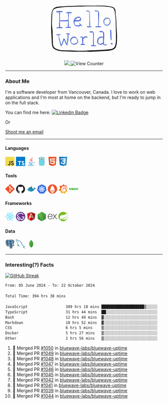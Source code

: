 <div align="center">
    <img src="./img/hello_world.webp" height="200px" width="">
    <div>
        <a href="https://www.linkedin.com/in/ajhollid">
            <img src="https://img.shields.io/badge/LinkedIn-blue"/>
        </a>
        <img src="https://komarev.com/ghpvc/?username=ajhollid&color=yellow" alt="View Counter">
    </div>
</div>

---

### About Me

I'm a software developer from Vancouver, Canada. I love to work on web applications and I'm most at home on the backend, but I'm ready to jump in on the full stack.

You can find me here: [![Linkedin Badge](https://img.shields.io/badge/-ajhollid-blue?style=flat&logo=Linkedin&logoColor=white)](https://www.linkedin.com/in/ajhollid)

Or

[Shoot me an email](mailto:ajhollid@gmail.com)

---

#### Languages

<div>
    <img src="./img/devicons/javascript-original.svg" width=30 height=30 alt="JavaScript">
    <img src="/img/devicons/typescript-original.svg" width=30 height=30 alt="TypeScript">
    <img src="./img/devicons/java-original.svg" width=30 height=30 alt="Java">
    <img src="./img/devicons/go-original.svg" width=30 height=30 alt="Golang">
    <img src="./img/devicons/html5-original.svg" width=30 height=30 alt="HTML 5">
    <img src="./img/devicons/css3-original.svg" width=30 height=30 alt="CSS 3">
</div>

#### Tools

<div>
    <img src="./img/devicons/git-original.svg" width=30 height=30 alt="Git">
    <img src="./img/devicons/github-original.svg" width=30 height=30 alt="Github">
    <img src="./img/devicons/docker-original.svg" width=30 
    height=30 alt="Docker">
    <img src="./img/devicons/kubernetes-original.svg" width=30 height=30 alt="K8">
    <img src="./img/devicons/prometheus-original.svg" width=30 height=30 alt="Prometheus">
    <img src="./img/devicons/grafana-original.svg" width=30 height=30 alt="Grafana">
    <img src="./img/devicons/nginx-original.svg" width=30 height=30 alt="Nginx">
</div>

#### Frameworks

<div>
    <img src="./img/devicons/react-original.svg" width=30 height=30 alt="React">
    <img src="./img/devicons/gatsby-original.svg" width=30 height=30 alt="Gatsby">
    <img src="./img/devicons/angularjs-original.svg" width=30 height=30 alt="AngularJS">
    <img src="./img/devicons/nodejs-original.svg" width=30 height=30 alt="NodeJS">
    <img src="./img/devicons/express-original.svg" width=30 height=30 alt="Express">
    <img src="./img/devicons/spring-original.svg" width=30 height=30 alt="Spring">
</div>

#### Data

<div>
    <img src="./img/devicons/postgresql-original.svg" width=30 height=30 alt="Postgresql">
    <img src="./img/devicons/mysql-original.svg" width=30 height=30 alt="Mysql">
    <img src="./img/devicons/mongodb-original.svg" width=30 height=30 alt="MongoDB">
</div>

---

### Interesting(?) Facts

[![GitHub Streak](http://github-readme-streak-stats.herokuapp.com?user=ajhollid)](https://git.io/streak-stats)

 <!--START_SECTION:waka-->

```txt
From: 05 June 2024 - To: 22 October 2024

Total Time: 394 hrs 38 mins

JavaScript                 309 hrs 18 mins ███████████████████▒░░░░░   77.80 %
TypeScript                 31 hrs 44 mins  ██░░░░░░░░░░░░░░░░░░░░░░░   07.98 %
Bash                       12 hrs 49 mins  ▓░░░░░░░░░░░░░░░░░░░░░░░░   03.22 %
Markdown                   10 hrs 52 mins  ▓░░░░░░░░░░░░░░░░░░░░░░░░   02.73 %
CSS                        6 hrs 5 mins    ▒░░░░░░░░░░░░░░░░░░░░░░░░   01.53 %
Docker                     5 hrs 27 mins   ▒░░░░░░░░░░░░░░░░░░░░░░░░   01.37 %
Other                      2 hrs 56 mins   ▒░░░░░░░░░░░░░░░░░░░░░░░░   00.74 %
```

<!--END_SECTION:waka-->


<!--START_SECTION:activity-->
1. 🎉 Merged PR [#1050](https://github.com/bluewave-labs/bluewave-uptime/pull/1050) in [bluewave-labs/bluewave-uptime](https://github.com/bluewave-labs/bluewave-uptime)
2. 🎉 Merged PR [#1049](https://github.com/bluewave-labs/bluewave-uptime/pull/1049) in [bluewave-labs/bluewave-uptime](https://github.com/bluewave-labs/bluewave-uptime)
3. 🎉 Merged PR [#1048](https://github.com/bluewave-labs/bluewave-uptime/pull/1048) in [bluewave-labs/bluewave-uptime](https://github.com/bluewave-labs/bluewave-uptime)
4. 🎉 Merged PR [#1047](https://github.com/bluewave-labs/bluewave-uptime/pull/1047) in [bluewave-labs/bluewave-uptime](https://github.com/bluewave-labs/bluewave-uptime)
5. 🎉 Merged PR [#1046](https://github.com/bluewave-labs/bluewave-uptime/pull/1046) in [bluewave-labs/bluewave-uptime](https://github.com/bluewave-labs/bluewave-uptime)
6. 🎉 Merged PR [#1045](https://github.com/bluewave-labs/bluewave-uptime/pull/1045) in [bluewave-labs/bluewave-uptime](https://github.com/bluewave-labs/bluewave-uptime)
7. 🎉 Merged PR [#1042](https://github.com/bluewave-labs/bluewave-uptime/pull/1042) in [bluewave-labs/bluewave-uptime](https://github.com/bluewave-labs/bluewave-uptime)
8. 🎉 Merged PR [#1041](https://github.com/bluewave-labs/bluewave-uptime/pull/1041) in [bluewave-labs/bluewave-uptime](https://github.com/bluewave-labs/bluewave-uptime)
9. 🎉 Merged PR [#1039](https://github.com/bluewave-labs/bluewave-uptime/pull/1039) in [bluewave-labs/bluewave-uptime](https://github.com/bluewave-labs/bluewave-uptime)
10. 🎉 Merged PR [#1044](https://github.com/bluewave-labs/bluewave-uptime/pull/1044) in [bluewave-labs/bluewave-uptime](https://github.com/bluewave-labs/bluewave-uptime)
<!--END_SECTION:activity-->
